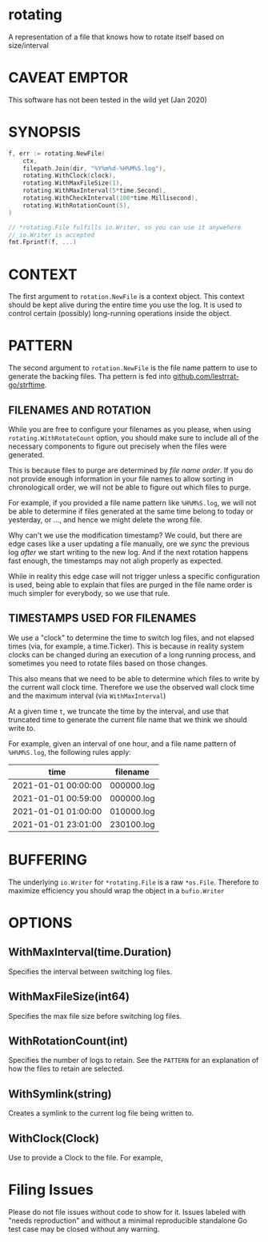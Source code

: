 # rotating

A representation of a file that knows how to rotate itself based on size/interval

# CAVEAT EMPTOR

This software has not been tested in the wild yet (Jan 2020)

# SYNOPSIS

```go
f, err := rotating.NewFile(
	ctx,
	filepath.Join(dir, "%Y%m%d-%H%M%S.log"),
	rotating.WithClock(clock),
	rotating.WithMaxFileSize(1),
	rotating.WithMaxInterval(5*time.Second),
	rotating.WithCheckInterval(100*time.Millisecond),
	rotating.WithRotationCount(5),
)

// *rotating.File fulfills io.Writer, so you can use it anywehere
// io.Writer is accepted
fmt.Fprintf(f, ...)
```

# CONTEXT

The first argument to `rotation.NewFile` is a context object. This context
should be kept alive during the entire time you use the log. It is used to
control certain (possibly) long-running operations inside the object.

# PATTERN

The second argument to `rotation.NewFile` is the file name pattern to use
to generate the backing files. Tha pettern is fed into 
[github.com/lestrrat-go/strftime](https://github.com/lestrrat-go/strftime).

## FILENAMES AND ROTATION

While you are free to configure your filenames as you please, when using
`rotating.WithRotateCount` option, you should make sure to include all of
the necessary components to figure out precisely when the files were generated.

This is because files to purge are determined by *file name order*. 
If you do not provide enough information in your file names to allow
sorting in chronologicall order, we will not be able to figure out
which files to purge. 

For example, if you provided a file name pattern like `%H%M%S.log`, we will
not be able to determine if files generated at the same time belong
to today or yesterday, or ..., and hence we might delete the wrong file.

Why can't we use the modification timestamp? We could, but there are
edge cases like a user updating a file manually, ore we *sync* the 
previous log *after* we start writing to the new log. And if the next
rotation happens fast enough, the timestamps may not aligh properly 
as expected.

While in reality this edge case will not trigger unless a specific
configuration is used, being able to explain that files are purged
in the file name order is much simpler for everybody, so we use that rule.

## TIMESTAMPS USED FOR FILENAMES

We use a "clock" to determine the time to switch log files, and not
elapsed times (via, for example, a time.Ticker). This is because
in reality system clocks can be changed during an execution of a
long running process, and sometimes you need to rotate files based on
those changes.

This also means that we need to be able to determine which files to
write by the current wall clock time. Therefore we use the observed
wall clock time and the maximum interval (via `WithMaxInterval`)

At a given time `t`, we truncate the time by the interval, and use
that truncated time to generate the current file name that we think
we should write to.

For example, given an interval of one hour, and a file name pattern
of `%H%M%S.log`, the following rules apply:

| time                | filename   |
|---------------------|------------|
| 2021-01-01 00:00:00 | 000000.log |
| 2021-01-01 00:59:00 | 000000.log |
| 2021-01-01 01:00:00 | 010000.log |
| 2021-01-01 23:01:00 | 230100.log |

# BUFFERING

The underlying `io.Writer` for `*rotating.File` is a raw `*os.File`.
Therefore to maximize efficiency you should wrap the object in a `bufio.Writer`

# OPTIONS

## WithMaxInterval(time.Duration)

Specifies the interval between switching log files.

## WithMaxFileSize(int64)

Specifies the max file size before switching log files.

## WithRotationCount(int)

Specifies the number of logs to retain. See the `PATTERN` for an
explanation of how the files to retain are selected.

## WithSymlink(string)

Creates a symlink to the current log file being written to.

## WithClock(Clock)

Use to provide a Clock to the file. For example, 

# Filing Issues

Please do not file issues without code to show for it. Issues labeled with
"needs reproduction" and without a minimal reproducible standalone Go
test case may be closed without any warning.
